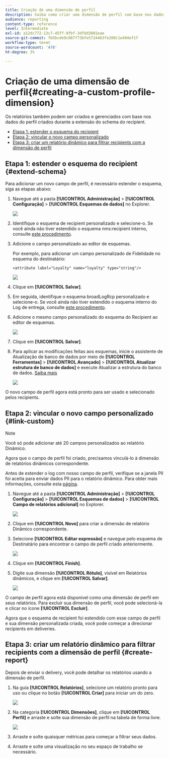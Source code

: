 ```yaml
---
title: Criação de uma dimensão de perfil
description: Saiba como criar uma dimensão de perfil com base nos dados do perfil.
audience: reporting
content-type: reference
level: Intermediate
exl-id: a12dc772-13c7-45ff-9fbf-3dfdd3801eae
source-git-commit: fb5bcde9c087f73bfe5724463fe280c1e494ef1f
workflow-type: tm+mt
source-wordcount: '478'
ht-degree: 3%

---
```


# Criação de uma dimensão de perfil{#creating-a-custom-profile-dimension}

Os relatórios também podem ser criados e gerenciados com base nos dados do perfil criados durante a extensão do schema do recipient.

* [Etapa 1: estender o esquema do recipient](##extend-schema)
* [Etapa 2: vincular o novo campo personalizado](#link-custom)
* [Etapa 3: criar um relatório dinâmico para filtrar recipients com a dimensão de perfil](#create-report)

## Etapa 1: estender o esquema do recipient {#extend-schema}

Para adicionar um novo campo de perfil, é necessário estender o esquema, siga as etapas abaixo:

1. Navegue até a pasta **[!UICONTROL Administração]** > **[!UICONTROL Configuração]** > **[!UICONTROL Esquemas de dados]** no Explorer.

   ![](assets/custom_field_1.png)

1. Identifique o esquema de recipient personalizado e selecione-o. Se você ainda não tiver estendido o esquema nms:recipient interno, consulte [este procedimento](https://experienceleague.adobe.com/pt-br/docs/campaign/campaign-v8/developer/shemas-forms/extend-schema).

1. Adicione o campo personalizado ao editor de esquemas.

   Por exemplo, para adicionar um campo personalizado de Fidelidade no esquema do destinatário:

   ```
   <attribute label="Loyalty" name="loyalty" type="string"/>
   ```

   ![](assets/custom_field_2.png)

1. Clique em **[!UICONTROL Salvar]**.

1. Em seguida, identifique o esquema broadLogRcp personalizado e selecione-o. Se você ainda não tiver estendido o esquema interno do Log de entrega, consulte [este procedimento](https://experienceleague.adobe.com/pt-br/docs/campaign/campaign-v8/developer/shemas-forms/extend-schema).

1. Adicione o mesmo campo personalizado do esquema do Recipient ao editor de esquemas.

   ![](assets/custom_field_3.png)

1. Clique em **[!UICONTROL Salvar]**.

1. Para aplicar as modificações feitas aos esquemas, inicie o assistente de Atualização de banco de dados por meio de **[!UICONTROL Ferramentas]** > **[!UICONTROL Avançado]** > **[!UICONTROL Atualizar estrutura de banco de dados]** e execute Atualizar a estrutura do banco de dados. [Saiba mais](https://experienceleague.adobe.com/pt-br/docs/campaign/campaign-v8/developer/shemas-forms/update-database-structure)

   ![](assets/custom_field_4.png)

O novo campo de perfil agora está pronto para ser usado e selecionado pelos recipients.

## Etapa 2: vincular o novo campo personalizado {#link-custom}

>[!NOTE]
>
> Você só pode adicionar até 20 campos personalizados ao relatório Dinâmico.

Agora que o campo de perfil foi criado, precisamos vinculá-lo à dimensão de relatórios dinâmicos correspondente.

Antes de estender o log com nosso campo de perfil, verifique se a janela PII foi aceita para enviar dados PII para o relatório dinâmico. Para obter mais informações, consulte esta [página](pii-agreement.md).

1. Navegue até a pasta **[!UICONTROL Administração]** > **[!UICONTROL Configuração]** > **[!UICONTROL Esquemas de dados]** > **[!UICONTROL Campo de relatórios adicional]** no Explorer.

   ![](assets/custom_field_5.png)

1. Clique em **[!UICONTROL Novo]** para criar a dimensão de relatório Dinâmico correspondente.

1. Selecione **[!UICONTROL Editar expressão]** e navegue pelo esquema de Destinatário para encontrar o campo de perfil criado anteriormente.

   ![](assets/custom_field_6.png)

1. Clique em **[!UICONTROL Finish]**.

1. Digite sua dimensão **[!UICONTROL Rótulo]**, visível em Relatórios dinâmicos, e clique em **[!UICONTROL Salvar]**.

   ![](assets/custom_field_7.png)

O campo de perfil agora está disponível como uma dimensão de perfil em seus relatórios. Para excluir sua dimensão de perfil, você pode selecioná-la e clicar no ícone **[!UICONTROL Excluir]**.

Agora que o esquema de recipient foi estendido com esse campo de perfil e sua dimensão personalizada criada, você pode começar a direcionar recipients em deliveries.

## Etapa 3: criar um relatório dinâmico para filtrar recipients com a dimensão de perfil {#create-report}

Depois de enviar o delivery, você pode detalhar os relatórios usando a dimensão de perfil.

1. Na guia **[!UICONTROL Relatórios]**, selecione um relatório pronto para uso ou clique no botão **[!UICONTROL Criar]** para iniciar um do zero.

   ![](assets/custom_field_8.png)

1. Na categoria **[!UICONTROL Dimensões]**, clique em **[!UICONTROL Perfil]** e arraste e solte sua dimensão de perfil na tabela de forma livre.

   ![](assets/custom_field_9.png)

1. Arraste e solte quaisquer métricas para começar a filtrar seus dados.

1. Arraste e solte uma visualização no seu espaço de trabalho se necessário.

